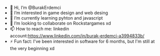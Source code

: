 - 👋 Hi, I’m @BurakErdemci
- 👀 I’m interested in game design and web desing
- 🌱 I’m currently learning pyhton and javascript
- 💞️ I’m looking to collaborate on Rockstargames xd
- 📫 How to reach me: linkedin account:https://www.linkedin.com/in/burak-erdemci-a3994833b/
- ⚡ Fun fact: I've been interested in software for 6 months, but I'm still at the very beginning xd 


<!---
BurakErdemci/BurakErdemci is a ✨ special ✨ repository because its `README.md` (this file) appears on your GitHub profile.
You can click the Preview link to take a look at your changes.
--->
